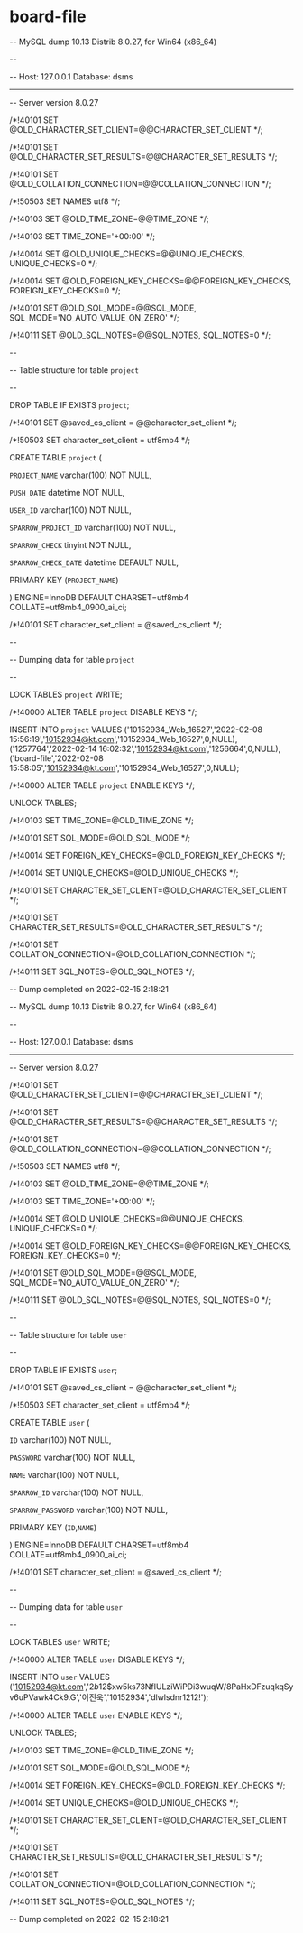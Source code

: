 # board-file

-- MySQL dump 10.13  Distrib 8.0.27, for Win64 (x86_64)

--

-- Host: 127.0.0.1    Database: dsms

-- ------------------------------------------------------

-- Server version	8.0.27



/*!40101 SET @OLD_CHARACTER_SET_CLIENT=@@CHARACTER_SET_CLIENT */;

/*!40101 SET @OLD_CHARACTER_SET_RESULTS=@@CHARACTER_SET_RESULTS */;

/*!40101 SET @OLD_COLLATION_CONNECTION=@@COLLATION_CONNECTION */;

/*!50503 SET NAMES utf8 */;

/*!40103 SET @OLD_TIME_ZONE=@@TIME_ZONE */;

/*!40103 SET TIME_ZONE='+00:00' */;

/*!40014 SET @OLD_UNIQUE_CHECKS=@@UNIQUE_CHECKS, UNIQUE_CHECKS=0 */;

/*!40014 SET @OLD_FOREIGN_KEY_CHECKS=@@FOREIGN_KEY_CHECKS, FOREIGN_KEY_CHECKS=0 */;

/*!40101 SET @OLD_SQL_MODE=@@SQL_MODE, SQL_MODE='NO_AUTO_VALUE_ON_ZERO' */;

/*!40111 SET @OLD_SQL_NOTES=@@SQL_NOTES, SQL_NOTES=0 */;



--

-- Table structure for table `project`

--



DROP TABLE IF EXISTS `project`;

/*!40101 SET @saved_cs_client     = @@character_set_client */;

/*!50503 SET character_set_client = utf8mb4 */;

CREATE TABLE `project` (

  `PROJECT_NAME` varchar(100) NOT NULL,

  `PUSH_DATE` datetime NOT NULL,

  `USER_ID` varchar(100) NOT NULL,

  `SPARROW_PROJECT_ID` varchar(100) NOT NULL,

  `SPARROW_CHECK` tinyint NOT NULL,

  `SPARROW_CHECK_DATE` datetime DEFAULT NULL,

  PRIMARY KEY (`PROJECT_NAME`)

) ENGINE=InnoDB DEFAULT CHARSET=utf8mb4 COLLATE=utf8mb4_0900_ai_ci;

/*!40101 SET character_set_client = @saved_cs_client */;



--

-- Dumping data for table `project`

--



LOCK TABLES `project` WRITE;

/*!40000 ALTER TABLE `project` DISABLE KEYS */;

INSERT INTO `project` VALUES ('10152934_Web_16527','2022-02-08 15:56:19','10152934@kt.com','10152934_Web_16527',0,NULL),('1257764','2022-02-14 16:02:32','10152934@kt.com','1256664',0,NULL),('board-file','2022-02-08 15:58:05','10152934@kt.com','10152934_Web_16527',0,NULL);

/*!40000 ALTER TABLE `project` ENABLE KEYS */;

UNLOCK TABLES;

/*!40103 SET TIME_ZONE=@OLD_TIME_ZONE */;



/*!40101 SET SQL_MODE=@OLD_SQL_MODE */;

/*!40014 SET FOREIGN_KEY_CHECKS=@OLD_FOREIGN_KEY_CHECKS */;

/*!40014 SET UNIQUE_CHECKS=@OLD_UNIQUE_CHECKS */;

/*!40101 SET CHARACTER_SET_CLIENT=@OLD_CHARACTER_SET_CLIENT */;

/*!40101 SET CHARACTER_SET_RESULTS=@OLD_CHARACTER_SET_RESULTS */;

/*!40101 SET COLLATION_CONNECTION=@OLD_COLLATION_CONNECTION */;

/*!40111 SET SQL_NOTES=@OLD_SQL_NOTES */;



-- Dump completed on 2022-02-15  2:18:21





-- MySQL dump 10.13  Distrib 8.0.27, for Win64 (x86_64)

--

-- Host: 127.0.0.1    Database: dsms

-- ------------------------------------------------------

-- Server version	8.0.27



/*!40101 SET @OLD_CHARACTER_SET_CLIENT=@@CHARACTER_SET_CLIENT */;

/*!40101 SET @OLD_CHARACTER_SET_RESULTS=@@CHARACTER_SET_RESULTS */;

/*!40101 SET @OLD_COLLATION_CONNECTION=@@COLLATION_CONNECTION */;

/*!50503 SET NAMES utf8 */;

/*!40103 SET @OLD_TIME_ZONE=@@TIME_ZONE */;

/*!40103 SET TIME_ZONE='+00:00' */;

/*!40014 SET @OLD_UNIQUE_CHECKS=@@UNIQUE_CHECKS, UNIQUE_CHECKS=0 */;

/*!40014 SET @OLD_FOREIGN_KEY_CHECKS=@@FOREIGN_KEY_CHECKS, FOREIGN_KEY_CHECKS=0 */;

/*!40101 SET @OLD_SQL_MODE=@@SQL_MODE, SQL_MODE='NO_AUTO_VALUE_ON_ZERO' */;

/*!40111 SET @OLD_SQL_NOTES=@@SQL_NOTES, SQL_NOTES=0 */;



--

-- Table structure for table `user`

--



DROP TABLE IF EXISTS `user`;

/*!40101 SET @saved_cs_client     = @@character_set_client */;

/*!50503 SET character_set_client = utf8mb4 */;

CREATE TABLE `user` (

  `ID` varchar(100) NOT NULL,

  `PASSWORD` varchar(100) NOT NULL,

  `NAME` varchar(100) NOT NULL,

  `SPARROW_ID` varchar(100) NOT NULL,

  `SPARROW_PASSWORD` varchar(100) NOT NULL,

  PRIMARY KEY (`ID`,`NAME`)

) ENGINE=InnoDB DEFAULT CHARSET=utf8mb4 COLLATE=utf8mb4_0900_ai_ci;

/*!40101 SET character_set_client = @saved_cs_client */;



--

-- Dumping data for table `user`

--



LOCK TABLES `user` WRITE;

/*!40000 ALTER TABLE `user` DISABLE KEYS */;

INSERT INTO `user` VALUES ('10152934@kt.com','$2b$12$xw5ks73NfIULziWiPDi3wuqW/8PaHxDFzuqkqSyv6uPVawk4Ck9.G','이진욱','10152934','dlwlsdnr1212!');

/*!40000 ALTER TABLE `user` ENABLE KEYS */;

UNLOCK TABLES;

/*!40103 SET TIME_ZONE=@OLD_TIME_ZONE */;



/*!40101 SET SQL_MODE=@OLD_SQL_MODE */;

/*!40014 SET FOREIGN_KEY_CHECKS=@OLD_FOREIGN_KEY_CHECKS */;

/*!40014 SET UNIQUE_CHECKS=@OLD_UNIQUE_CHECKS */;

/*!40101 SET CHARACTER_SET_CLIENT=@OLD_CHARACTER_SET_CLIENT */;

/*!40101 SET CHARACTER_SET_RESULTS=@OLD_CHARACTER_SET_RESULTS */;

/*!40101 SET COLLATION_CONNECTION=@OLD_COLLATION_CONNECTION */;

/*!40111 SET SQL_NOTES=@OLD_SQL_NOTES */;



-- Dump completed on 2022-02-15  2:18:21


